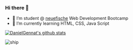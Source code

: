 ### Hi there 👋

- 🔭 I’m student @ [neuefische](https://www.neuefische.de/) Web Development Bootcamp
- 🌱 I’m currently learning HTML, CSS, Java Script

[![DanielGennat's github stats](https://github-readme-stats.vercel.app/api?username=DanielGennat)](https://github.com/anuraghazra/github-readme-stats)

![ship](https://cdn.pixabay.com/photo/2014/04/03/11/52/sailing-ship-312417_960_720.png)

<!--
**DanielGennat/DanielGennat** is a ✨ _special_ ✨ repository because its `README.md` (this file) appears on your GitHub profile.

Here are some ideas to get you started:

- 🔭 I’m currently working on ...
- 🌱 I’m currently learning ...
- 👯 I’m looking to collaborate on ...
- 🤔 I’m looking for help with ...
- 💬 Ask me about ...
- 📫 How to reach me: ...
- 😄 Pronouns: ...
- ⚡ Fun fact: ...
-->
